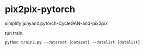 # pix2pix-pytorch

simplify junyanz.pytorch-CycleGAN-and-pix2pix

run train
```
python train2.py --dataroot {dataset} --datalist {datalist}
```
